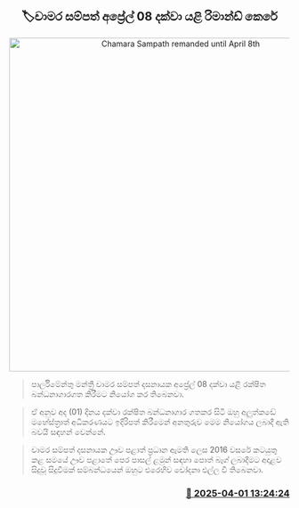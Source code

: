 <p align='center'><b><h2 align='center' title='Chamara Sampath remanded until April 8th'>🏷චාමර සම්පත් අප්‍රේල් 08 දක්වා යළි රිමාන්ඩ් කෙ​රේ</h2></b></p>
<p align='center'><img src='https://helakuru.sgp1.cdn.digitaloceanspaces.com/esana/images/lib/chamara-sampath-archived.jpg' width='600' alt='Chamara Sampath remanded until April 8th'></p>

> පාර්ලිමේන්තු මන්ත්‍රී චාමර සම්පත් දසනායක අප්‍රේල් 08 දක්වා යළි රක්ෂිත බන්ධනාගාරගත කිරීමට නියෝග කර තිබෙනවා.

> ඒ අනුව අද (01) දිනය දක්වා රක්ෂිත බන්ධනාගාර ගතකර සිටි ඔහු අලුත්කඩේ මහේස්ත්‍රාත් අධිකරණයට ඉදිරිපත් කිරීමෙන් අනතුරුව මෙම නියෝගය ලබාදී ඇති බවයි සඳහන් වෙන්නේ.

> චාමර සම්පත් දසනායක ඌව පළාත් ප්‍රධාන ඇමති ලෙස 2016 වසරේ කටයුතු කළ සමයේ ඌව පළාතේ පෙර පාසල් ළමුන් සඳහා පොත් බෑග් ලබාදීමට අදාළව සිදුවූ සිදුවීමක් සම්බන්ධයෙන් ඔහුට එරෙහිව චෝදනා එල්ල වී තිබෙනවා.



<h3 align='right'><a href='https://www.helakuru.lk/esana/p/108851/'>📅 2025-04-01 13:24:24</a></h3>
